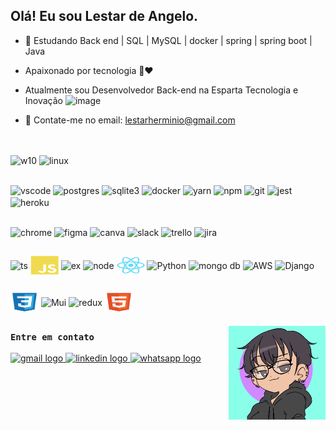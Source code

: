 <h2 align="left">Olá! Eu sou Lestar de Angelo.</h2>

- 🌱 Estudando Back end | SQL | MySQL | docker | spring | spring boot | Java

- Apaixonado por tecnologia 👾❤

- Atualmente sou Desenvolvedor Back-end na Esparta Tecnologia e Inovação ![image](https://github.com/lestardeangelo/lestardeangelo/assets/91694593/3cacf51b-c01a-43b4-8045-459855646e7c)


- 💬 Contate-me no email: lestarherminio@gmail.com

 
## 

<div style="display: inline_block"><br>
  
  <img align="center" alt="w10" height="30" width="45" src="https://cdn.jsdelivr.net/gh/devicons/devicon/icons/windows8/windows8-original.svg" />
  <img align="center" alt="linux" height="30" width="45" src="https://cdn.jsdelivr.net/gh/devicons/devicon/icons/linux/linux-original.svg" />
  
  ##
  
  <img align="center" alt="vscode" height="30" width="45" src="https://cdn.jsdelivr.net/gh/devicons/devicon/icons/vscode/vscode-original.svg" />
  <img align="center" alt="postgres" height="30" width="45" src="https://cdn.jsdelivr.net/gh/devicons/devicon/icons/postgresql/postgresql-original-wordmark.svg" />
  <img align="center" alt="sqlite3" height="30" width="45" src="https://cdn.jsdelivr.net/gh/devicons/devicon/icons/sqlite/sqlite-original-wordmark.svg" />
  <img align="center" alt="docker" height="30" width="45" src="https://cdn.jsdelivr.net/gh/devicons/devicon/icons/docker/docker-original-wordmark.svg" />
  <img align="center" alt="yarn" height="30" width="45" src="https://cdn.jsdelivr.net/gh/devicons/devicon/icons/yarn/yarn-original-wordmark.svg" />
  <img align="center" alt="npm" height="30" width="45" src="https://cdn.jsdelivr.net/gh/devicons/devicon/icons/npm/npm-original-wordmark.svg" />
  <img align="center" alt="git" height="30" width="45" src="https://cdn.jsdelivr.net/gh/devicons/devicon/icons/git/git-plain.svg" />
  <img align="center" alt="jest" height="30" width="45" src="https://cdn.jsdelivr.net/gh/devicons/devicon/icons/jest/jest-plain.svg" />
  <img align="center" alt="heroku" height="30" width="45" src="https://cdn.jsdelivr.net/gh/devicons/devicon/icons/heroku/heroku-original-wordmark.svg" />

  ##
  
  <img align="center" alt="chrome" height="30" width="45" src="https://cdn.jsdelivr.net/gh/devicons/devicon/icons/chrome/chrome-original.svg" />
  <img align="center" alt="figma" height="30" width="45" src="https://cdn.jsdelivr.net/gh/devicons/devicon/icons/figma/figma-original.svg" />
  <img align="center" alt="canva" height="30" width="45" src="https://cdn.jsdelivr.net/gh/devicons/devicon/icons/canva/canva-original.svg"  />
  <img align="center" alt="slack" height="30" width="45" src="https://cdn.jsdelivr.net/gh/devicons/devicon/icons/slack/slack-original.svg" />
  <img align="center" alt="trello" height="30" width="45" src="https://cdn.jsdelivr.net/gh/devicons/devicon/icons/trello/trello-plain-wordmark.svg" />
  <img align="center" alt="jira" height="30" width="45" src="https://cdn.jsdelivr.net/gh/devicons/devicon/icons/jira/jira-original-wordmark.svg" />
 
  ##
  
  <img align="center" alt="ts" height="30" width="45" src="https://cdn.jsdelivr.net/gh/devicons/devicon/icons/typescript/typescript-original.svg" />
  <img align="center" alt="js" height="30" width="45" src="https://raw.githubusercontent.com/devicons/devicon/master/icons/javascript/javascript-plain.svg" />
  <img align="center" alt="ex" height="30" width="45" src="https://cdn.jsdelivr.net/gh/devicons/devicon/icons/express/express-original.svg" />
  <img align="center" alt="node" height="30" width="45" src="https://cdn.jsdelivr.net/gh/devicons/devicon/icons/nodejs/nodejs-plain.svg" />
  <img align="center" alt="React" height="30" width="45" src="https://raw.githubusercontent.com/devicons/devicon/master/icons/react/react-original.svg" />
  <img align="center" alt="Python" height="30" width="45" src="https://cdn.jsdelivr.net/gh/devicons/devicon/icons/python/python-original-wordmark.svg" />
  <img align="center" alt="mongo db" height="30" width="45" src="https://cdn.jsdelivr.net/gh/devicons/devicon/icons/mongodb/mongodb-original.svg"   />
  <img align="center" alt="AWS" height="30" width="45" src="https://cdn.jsdelivr.net/gh/devicons/devicon/icons/amazonwebservices/amazonwebservices-original.svg" />
  <img align="center" alt="Django" height="30" width="45" src="https://cdn.jsdelivr.net/gh/devicons/devicon/icons/django/django-plain-wordmark.svg" />
 
   ##
  
  <img align="center" alt="CSS" height="30" width="45" src="https://raw.githubusercontent.com/devicons/devicon/master/icons/css3/css3-original.svg" />
  <img align="center" alt="Mui" height="30" width="45" src="https://cdn.jsdelivr.net/gh/devicons/devicon/icons/materialui/materialui-original.svg" />
  <img align="center" alt="redux" height="30" width="45" src="https://cdn.jsdelivr.net/gh/devicons/devicon/icons/redux/redux-original.svg" />
  <img align="center" alt="HTML"height="30" width="45" src="https://raw.githubusercontent.com/devicons/devicon/master/icons/html5/html5-original.svg" />

</div>

###

<img align="right" height="150" src="./img/v%20(1).png"  />

##

### `Entre em contato`

<div align="left">
 <a href="mailto:lestarherminio@gmail.com" target="_blank">
    <img src="https://img.shields.io/static/v1?message=Gmail&logo=gmail&label=&color=D14836&logoColor=white&labelColor=&style=for-the-badge" height="35" alt="gmail logo"  />
  </a>
  <a href="https://www.linkedin.com/in/lestarangelo" target="_blank">
    <img src="https://img.shields.io/static/v1?message=LinkedIn&logo=linkedin&label=&color=0077B5&logoColor=white&labelColor=&style=for-the-badge" height="35" alt="linkedin logo"  />
  </a>
  <a href="https://wa.me/5541999249829" target="_blank">
    <img src="https://img.shields.io/static/v1?message=Whatsapp&logo=whatsapp&label=&color=25D366&logoColor=white&labelColor=&style=for-the-badge" height="35" alt="whatsapp logo"  />
  </a>
</div>

###
